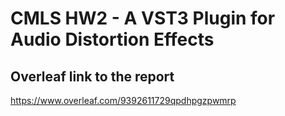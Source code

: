 # CMLS HW2 - A VST3 Plugin for Audio Distortion Effects

## Overleaf link to the report
https://www.overleaf.com/9392611729qpdhpgzpwmrp
